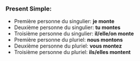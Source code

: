 ### Present Simple:
- Première personne du singulier: **je monte**
- Deuxième personne du singulier: **tu montes**
- Troisième personne du singulier: **il/elle/on monte**
- Première personne du pluriel: **nous montons**
- Deuxième personne du pluriel: **vous montez**	
- Troisième personne du pluriel: **ils/elles montent**
